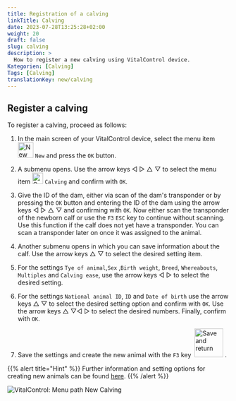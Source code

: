```yaml
---
title: Registration of a calving
linkTitle: Calving
date: 2023-07-28T13:25:28+02:00
weight: 20
draft: false
slug: calving
description: >
  How to register a new calving using VitalControl device.
Kategorien: [Calving]
Tags: [Calving]
translationKey: new/calving
---
```

## Register a calving

To register a calving, proceed as follows:

1. In the main screen of your VitalControl device, select the menu item <img src="/icons/new-animal.svg" width="35" align="bottom" alt="New animal" /> `New` and press the `OK` button.

2. A submenu opens. Use the arrow keys ◁ ▷ △ ▽ to select the menu item <img src="/icons/calving.svg" width="25" align="bottom" alt="Calving" /> `Calving` and confirm with `OK`.

3. Give the ID of the dam, either via scan of the dam's transponder or by pressing the `OK` button and entering the ID of the dam using the arrow keys ◁ ▷ △ ▽ and confirming with `OK`. Now either scan the transponder of the newborn calf or use the `F3` `ESC` key to continue without scanning. Use this function if the calf does not yet have a transponder. You can scan a transponder later on once it was assigned to the animal.

4. Another submenu opens in which you can save information about the calf. Use the arrow keys △ ▽ to select the desired setting item.

5. For the settings `Tye of animal`,`Sex` ,`Birth weight`, `Breed`, `Whereabouts`, `Multiples` and `Calving ease`, use the arrow keys ◁ ▷ to select the desired setting.

6. For the settings `National animal ID`, `ID` and `Date of birth` use the arrow keys △ ▽ to select the desired setting option and confirm with `OK`. Use the arrow keys △ ▽◁ ▷ to select the desired numbers. Finally, confirm with `OK`.

7. Save the settings and create the new animal with the `F3` key &nbsp;<img src="/icons/footer/save_exit.svg" width="65" align="bottom" alt="Save and return" />&nbsp;.

{{% alert title="Hint" %}}
Further information and setting options for creating new animals can be found [here](../../settings/animal-registration/).
{{% /alert %}}

   ![VitalControl: Menu path New Calving](../images/calving.png "Register a calving")
